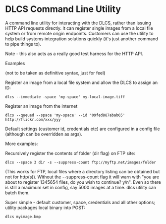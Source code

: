 # DLCS Command Line Utility

A command line utility for interacting with the DLCS, rather than issuing HTTP API requests directly. It can register single images from a local file system or from remote origin endpoints. Customers can use the utility to help build systems integration solutions quickly (it's just another command to pipe things to).

Note - this also acts as a really good test harness for the HTTP API.

Examples

(not to be taken as definitive syntax, just for feel)

Register an image from a local file system and allow the DLCS to assign an ID:

`dlcs --immediate -space 'my-space' my-local-image.tiff`

Register an image from the internet

`dlcs --queued --space 'my-space' --id '09fed887abab65' http://flickr.com/xxx/yyy`

Default settings (customer id, credentials etc) are configured in a config file (although can be overridden as args).

More examples:

Recursively register the contents of folder (dir flag) on FTP site:

`dlcs --space 3 dir -s --suppress-count ftp://myftp.net/images/folder`

(This works for FTP, local files where a directory listing can be obtained but not for http(s)). Without the --suppress-count flag it will warn with "you are about to register 1345654 files, do you wish to continue? y/n". Even so there is still a maximum set in config, say 5000 images at a time. dlcs utility can batch them.

Super simple - default customer, space, credentials and all other options; utility packages local binary into POST:

`dlcs myimage.bmp`